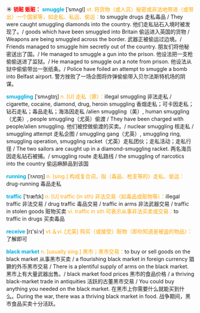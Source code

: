 ☀ <font color="red">**销赃 贩赃：**</font>
<font color="sky blue">**smuggle**</font> [ˈsmʌgl]
<font color="orange">vt. 将货物（或人员）秘密或非法地带进（或带出）一个国家等，如走私、私运、偷运：</font>to smuggle drugs 走私毒品 / They were caught smuggling diamonds into the country. 他们走私钻石入境时被发现了。/ goods which have been smuggled into Britain 偷运进入英国的货物 / Weapons are being smuggled across the border. 武器正被偷运过边境。/ Friends managed to smuggle him secretly out of the country. 朋友们将他秘密送出了国。/ He managed to smuggle a gun into the prison. 他设法把一支枪偷偷送进了监狱。/ He managed to smuggle out a note from prison. 他设法从狱中偷偷带出一张纸条。/ Police have foiled an attempt to smuggle a bomb into Belfast airport. 警方挫败了一场企图将炸弹偷偷带入贝尔法斯特机场的阴谋。
           
<font color="sky blue">**smuggling**</font> [ˈsmʌglɪŋ]
<font color="orange">n. [U] 走私（罪）：</font>illegal smuggling 非法走私 / cigarette, cocaine, diamond, drug, heroin smuggling 香烟走私；可卡因走私；钻石走私；毒品走私；海洛因走私 /alien smuggling（美）, human smuggling（尤美）, people smuggling（尤英）偷渡 / They have been charged with people/alien smuggling. 他们被控做偷渡的买卖。/ nuclear smuggling 核走私 / smuggling attempt 走私企图 / smuggling gang（尤英）, smuggling ring, smuggling operation, smuggling racket（尤英）走私团伙；走私活动；走私行径 / The two sailors are caught up in a diamond-smuggling racket. 两名海员因走私钻石被捕。/ smuggling route 走私路线 / the smuggling of narcotics into the country 偷运麻醉品到该国
           
<font color="sky blue">**running**</font> [ˈrʌnɪŋ]
<font color="orange">n. [sing.] 构成复合词，指（毒品、枪支等的）走私、偷运：</font>drug-running 毒品走私

<font color="sky blue">**traffic**</font> ['træfɪk] 
<font color="orange">n. [U] traffic (in sth) 非法交易（如毒品或赃物等）：</font>illegal traffic 非法交易 / drug traffic 毒品交易 / traffic in arms 非法武器交易 / traffic in stolen goods 赃物买卖 <font color="orange">vi. traffic in sth 可表示从事非法买卖或交易：</font>to traffic in drugs 买卖毒品

<font color="sky blue">**receive**</font> [rɪ'si:v] 
<font color="orange">vt.＆vi. [尤英] 购买（或接受）赃物（即你知道是被盗的物品）：</font>了解即可
           
<font color="sky blue">**black market**</font>
<font color="orange">n. [usually sing.] 黑市；黑市交易：</font>to buy or sell goods on the black market 从事黑市买卖 / a flourishing black market in foreign currency 猖獗的外币黑市交易 / There is a plentiful supply of arms on the black market. 黑市上有大量武器出售。/ black market food prices 黑市的食品价格 / a thriving black-market trade in antiquities 活跃的古董黑市交易 / You could buy anything you needed on the black market. 在黑市上你需要什么就能买到什么。During the war, there was a thriving black market in food. 战争期间，黑市食品买卖十分活跃。
